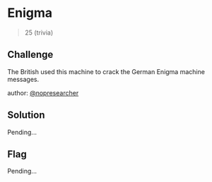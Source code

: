 # Enigma
> 25 (trivia)

## Challenge

The British used this machine to crack the German Enigma machine messages.

author: [@nopresearcher](https://twitter.com/NopResearcher)

## Solution

Pending...

## Flag

Pending...
